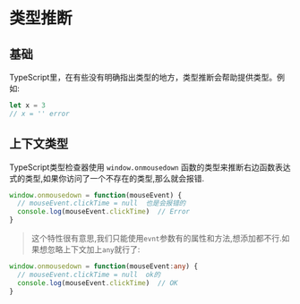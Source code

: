# 类型推断

## 基础
TypeScript里，在有些没有明确指出类型的地方，类型推断会帮助提供类型。例如:
```ts
let x = 3
// x = '' error
```

## 上下文类型
TypeScript类型检查器使用 `window.onmousedown` 函数的类型来推断右边函数表达式的类型,如果你访问了一个不存在的类型,那么就会报错.
```ts
window.onmousedown = function(mouseEvent) {
  // mouseEvent.clickTime = null  也是会报错的
  console.log(mouseEvent.clickTime)  // Error
}
```
>这个特性很有意思,我们只能使用`evnt`参数有的属性和方法,想添加都不行.如果想忽略上下文加上`any`就行了:
```ts
window.onmousedown = function(mouseEvent:any) {
  // mouseEvent.clickTime = null  ok的
  console.log(mouseEvent.clickTime)  // OK
}
```
